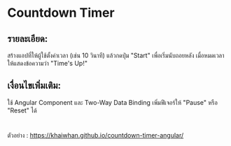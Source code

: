 # Countdown Timer

## รายละเอียด:

สร้างแอปที่ให้ผู้ใช้ตั้งค่าเวลา (เช่น 10 วินาที) แล้วกดปุ่ม "Start" เพื่อเริ่มนับถอยหลัง
เมื่อหมดเวลา ให้แสดงข้อความว่า "Time's Up!"

## เงื่อนไขเพิ่มเติม:

ใช้ Angular Component และ Two-Way Data Binding
เพิ่มฟีเจอร์ให้ "Pause" หรือ "Reset" ได้

#
ตัวอย่าง : https://khaiwhan.github.io/countdown-timer-angular/